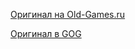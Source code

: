 [Оригинал на Old-Games.ru](https://www.old-games.ru/game/181.html)

[Оригинал в GOG](https://www.gog.com/game/panzer_general_2)
